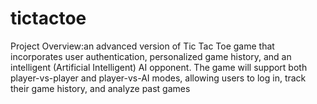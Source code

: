 # tictactoe
Project Overview:an advanced version of Tic Tac Toe game that incorporates user authentication, personalized game history, and an intelligent (Artificial Intelligent) AI opponent. The game will support both player-vs-player and player-vs-AI modes, allowing users to log in, track their game history, and analyze past games
